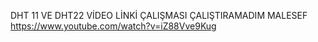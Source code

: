 DHT 11 VE DHT22 VİDEO LİNKİ ÇALIŞMASI 
ÇALIŞTIRAMADIM MALESEF
https://www.youtube.com/watch?v=iZ88Vve9Kug
